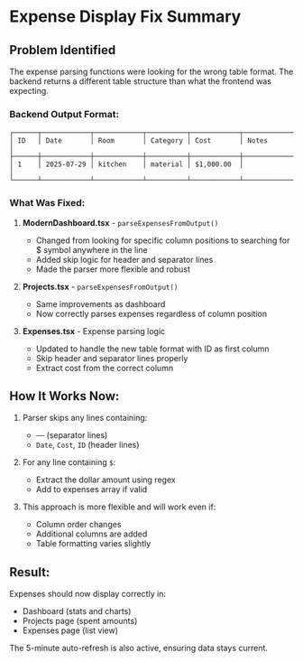 # Expense Display Fix Summary

## Problem Identified
The expense parsing functions were looking for the wrong table format. The backend returns a different table structure than what the frontend was expecting.

### Backend Output Format:
```
┌──────┬────────────┬────────────┬──────────┬────────────┬─────────────┐
│ ID   │ Date       │ Room       │ Category │ Cost       │ Notes       │
├──────┼────────────┼────────────┼──────────┼────────────┼─────────────┤
│ 1    │ 2025-07-29 │ kitchen    │ material │ $1,000.00  │             │
└──────┴────────────┴────────────┴──────────┴────────────┴─────────────┘
```

### What Was Fixed:

1. **ModernDashboard.tsx** - `parseExpensesFromOutput()`
   - Changed from looking for specific column positions to searching for $ symbol anywhere in the line
   - Added skip logic for header and separator lines
   - Made the parser more flexible and robust

2. **Projects.tsx** - `parseExpensesFromOutput()`
   - Same improvements as dashboard
   - Now correctly parses expenses regardless of column position

3. **Expenses.tsx** - Expense parsing logic
   - Updated to handle the new table format with ID as first column
   - Skip header and separator lines properly
   - Extract cost from the correct column

## How It Works Now:

1. Parser skips any lines containing:
   - `──` (separator lines)
   - `Date`, `Cost`, `ID` (header lines)

2. For any line containing `$`:
   - Extract the dollar amount using regex
   - Add to expenses array if valid

3. This approach is more flexible and will work even if:
   - Column order changes
   - Additional columns are added
   - Table formatting varies slightly

## Result:
Expenses should now display correctly in:
- Dashboard (stats and charts)
- Projects page (spent amounts)
- Expenses page (list view)

The 5-minute auto-refresh is also active, ensuring data stays current.